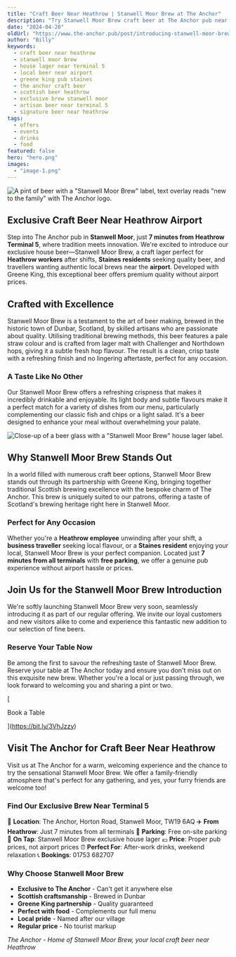 ```yaml
---
title: "Craft Beer Near Heathrow | Stanwell Moor Brew at The Anchor"
description: "Try Stanwell Moor Brew craft beer at The Anchor pub near Heathrow Airport. Exclusive house lager in Stanwell Moor, just 7 minutes from Terminal 5. Perfect for Heathrow workers and Staines locals. Scottish-brewed craft beer with Greene King. Free parking, traditional pub atmosphere near the airport."
date: "2024-04-20"
oldUrl: "https://www.the-anchor.pub/post/introducing-stanwell-moor-brew-at-the-anchor-thean"
author: "Billy"
keywords:
  - craft beer near heathrow
  - stanwell moor brew
  - house lager near terminal 5
  - local beer near airport
  - greene king pub staines
  - the anchor craft beer
  - scottish beer heathrow
  - exclusive brew stanwell moor
  - artisan beer near terminal 5
  - signature beer near heathrow
tags:
  - offers
  - events
  - drinks
  - food
featured: false
hero: "hero.png"
images:
  - "image-1.png"
---
```


  

![A pint of beer with a "Stanwell Moor Brew" label, text overlay reads "new to the family" with The Anchor logo.](/content/blog/introducing-stanwell-moor-brew-at-the-anchor-thean/hero.png)

  

## Exclusive Craft Beer Near Heathrow Airport

Step into The Anchor pub in **Stanwell Moor**, just **7 minutes from Heathrow Terminal 5**, where tradition meets innovation. We're excited to introduce our exclusive house beer—Stanwell Moor Brew, a craft lager perfect for **Heathrow workers** after shifts, **Staines residents** seeking quality beer, and travellers wanting authentic local brews near the **airport**. Developed with Greene King, this exceptional beer offers premium quality without airport prices.

  

## Crafted with Excellence

Stanwell Moor Brew is a testament to the art of beer making, brewed in the historic town of Dunbar, Scotland, by skilled artisans who are passionate about quality. Utilising traditional brewing methods, this beer features a pale straw colour and is crafted from lager malt with Challenger and Northdown hops, giving it a subtle fresh hop flavour. The result is a clean, crisp taste with a refreshing finish and no lingering aftertaste, perfect for any occasion.

  

### A Taste Like No Other

Our Stanwell Moor Brew offers a refreshing crispness that makes it incredibly drinkable and enjoyable. Its light body and subtle flavours make it a perfect match for a variety of dishes from our menu, particularly complementing our classic fish and chips or a light salad. It's a beer designed to enhance your meal without overwhelming your palate.

  

![Close-up of a beer glass with a "Stanwell Moor Brew" house lager label.](/content/blog/introducing-stanwell-moor-brew-at-the-anchor-thean/image-1.png)

  

## Why Stanwell Moor Brew Stands Out

In a world filled with numerous craft beer options, Stanwell Moor Brew stands out through its partnership with Greene King, bringing together traditional Scottish brewing excellence with the bespoke charm of The Anchor. This brew is uniquely suited to our patrons, offering a taste of Scotland's brewing heritage right here in Stanwell Moor.

  

### Perfect for Any Occasion

Whether you're a **Heathrow employee** unwinding after your shift, a **business traveller** seeking local flavour, or a **Staines resident** enjoying your local, Stanwell Moor Brew is your perfect companion. Located just **7 minutes from all terminals** with **free parking**, we offer a genuine pub experience without airport hassle or prices.

  

## Join Us for the Stanwell Moor Brew Introduction

We're softly launching Stanwell Moor Brew very soon, seamlessly introducing it as part of our regular offering. We invite our loyal customers and new visitors alike to come and experience this fantastic new addition to our selection of fine beers.

  

### Reserve Your Table Now

Be among the first to savour the refreshing taste of Stanwell Moor Brew. Reserve your table at The Anchor today and ensure you don't miss out on this exquisite new brew. Whether you're a local or just passing through, we look forward to welcoming you and sharing a pint or two.

[

Book a Table

](https://bit.ly/3VhJzzy)

  

## Visit The Anchor for Craft Beer Near Heathrow

Visit us at The Anchor for a warm, welcoming experience and the chance to try the sensational Stanwell Moor Brew. We offer a family-friendly atmosphere that's perfect for any gathering, and yes, your furry friends are welcome too!

### Find Our Exclusive Brew Near Terminal 5

📍 **Location**: The Anchor, Horton Road, Stanwell Moor, TW19 6AQ
✈️ **From Heathrow**: Just 7 minutes from all terminals
🚗 **Parking**: Free on-site parking
🍺 **On Tap**: Stanwell Moor Brew exclusive house lager
💷 **Price**: Proper pub prices, not airport prices
⏰ **Perfect For**: After-work drinks, weekend relaxation
📞 **Bookings**: 01753 682707

### Why Choose Stanwell Moor Brew

- **Exclusive to The Anchor** - Can't get it anywhere else
- **Scottish craftsmanship** - Brewed in Dunbar
- **Greene King partnership** - Quality guaranteed
- **Perfect with food** - Complements our full menu
- **Local pride** - Named after our village
- **Regular price** - No tourist markup

*The Anchor - Home of Stanwell Moor Brew, your local craft beer near Heathrow*
